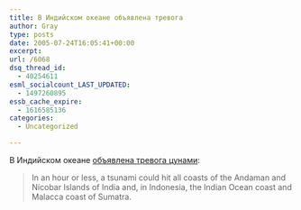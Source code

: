 ```yaml
---
title: В Индийском океане объявлена тревога
author: Gray
type: posts
date: 2005-07-24T16:05:41+00:00
excerpt:
url: /6068
dsq_thread_id:
  - 40254611
esml_socialcount_LAST_UPDATED:
  - 1497260895
essb_cache_expire:
  - 1616585136
categories:
  - Uncategorized

---
```








В Индийском океане <a href="http://www.cnn.com/2005/WORLD/asiapcf/07/24/tsunami.warning/index.html" target="_blank">объявлена тревога цунами</a>:

> In an hour or less, a tsunami could hit all coasts of the Andaman and Nicobar Islands of India and, in Indonesia, the Indian Ocean coast and Malacca coast of Sumatra.